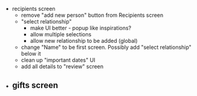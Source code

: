 * recipients screen
  - remove "add new person" button from Recipients screen
  - "select relationship" 
    - make UI better - popup like inspirations?
    - allow multiple selections
    - allow new relationship to be added (global)
  - change "Name" to be first screen. Possibly add "select relationship" below it
  - clean up "important dates" UI
  - add all details to "review" screen
* gifts screen
  - 